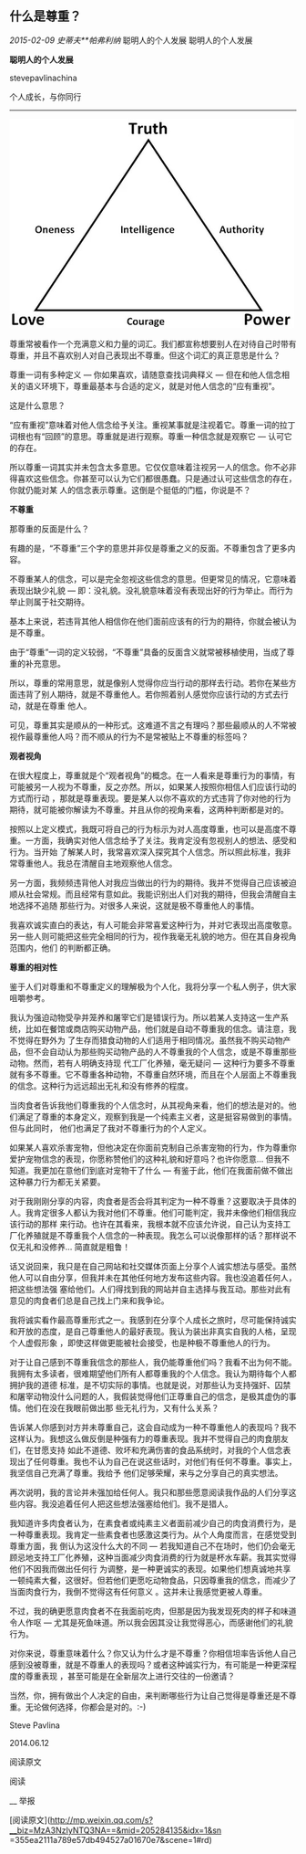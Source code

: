 ##  什么是尊重？

_2015-02-09_ _史蒂夫**帕弗利纳_ 聪明人的个人发展 聪明人的个人发展

**聪明人的个人发展**

stevepavlinachina

个人成长，与你同行

__ __

![](_resources/什么是尊重？image0.jpg)

  

尊重常被看作一个充满意义和力量的词汇。我们都宣称想要别人在对待自己时带有尊重，并且不喜欢别人对自己表现出不尊重。但这个词汇的真正意思是什么？

  

尊重一词有多种定义 — 你如果喜欢，请随意查找词典释义 — 但在和他人信念相关的语义环境下，尊重最基本与合适的定义，就是对他人信念的“应有重视”。

  

这是什么意思？

  

“应有重视”意味着对他人信念给予关注。重视某事就是注视着它。尊重一词的拉丁词根也有“回顾”的意思。尊重就是进行观察。尊重一种信念就是观察它 —
认可它的存在。

  

所以尊重一词其实并未包含太多意思。它仅仅意味着注视另一人的信念。你不必非得喜欢这些信念。你甚至可以认为它们都很愚蠢。只是通过认可这些信念的存在，你就仍能对某
人的信念表示尊重。这倒是个挺低的门槛，你说是不？

  

  

**不尊重**

  

那尊重的反面是什么？

  

有趣的是，“不尊重”三个字的意思并非仅是尊重之义的反面。不尊重包含了更多内容。

  

不尊重某人的信念，可以是完全忽视这些信念的意思。但更常见的情况，它意味着表现出缺少礼貌 —
即：没礼貌。没礼貌意味着没有表现出好的行为举止。而行为举止则属于社交期待。

  

基本上来说，若违背其他人相信你在他们面前应该有的行为的期待，你就会被认为是不尊重。

  

由于“尊重”一词的定义较弱，“不尊重”具备的反面含义就常被移植使用，当成了尊重的补充意思。

  

所以，尊重的常用意思，就是像别人觉得你应当行动的那样去行动。若你在某些方面违背了别人期待，就是不尊重他人。若你照着别人感觉你应该行动的方式去行动，就是在尊重
他人。

  

可见，尊重其实是顺从的一种形式。这难道不言之有理吗？那些最顺从的人不常被视作最尊重他人吗？而不顺从的行为不是常被贴上不尊重的标签吗？

  

  

**观者视角**

  

在很大程度上，尊重就是个“观者视角”的概念。在一人看来是尊重行为的事情，有可能被另一人视为不尊重，反之亦然。所以，如果某人按照你相信人们应该行动的方式而行动
，那就是尊重表现。要是某人以你不喜欢的方式违背了你对他的行为期待，就可能被你解读为不尊重。并且从你的视角来看，这两种判断都是对的。

  

按照以上定义模式，我既可将自己的行为标示为对人高度尊重，也可以是高度不尊重。一方面，我确实对他人信念给予了关注。我肯定没有忽视别人的想法、感受和行为。当开始
了解某人时，我常喜欢深入探究其个人信念。所以照此标准，我非常尊重他人。我总在清醒自主地观察他人信念。

  

另一方面，我频频违背他人对我应当做出的行为的期待。我并不觉得自己应该被迫顺从社会常规。而且经常有意如此。我能识别出人们对我的期待，但我会清醒自主地选择不追随
那些行为。对很多人来说，这就是极不尊重他人的事情。

  

我喜欢诚实直白的表达，有人可能会非常喜爱这种行为，并对它表现出高度敬意。另一些人则可能把这些完全相同的行为，视作我毫无礼貌的地方。但在其自身视角范围内，他们
的判断都正确。

  

  

**尊重的相对性**

  

鉴于人们对尊重和不尊重定义的理解极为个人化，我将分享一个私人例子，供大家咀嚼参考。

  

我认为强迫动物受孕并笼养和屠宰它们是错误行为。所以若某人支持这一生产系统，比如在餐馆或商店购买动物产品，他们就是自动不尊重我的信念。请注意，我不觉得在野外为
了生存而猎食动物的人们适用于相同情况。虽然我不购买动物产品，但不会自动认为那些购买动物产品的人不尊重我的个人信念，或是不尊重那些动物。然而，若有人明确支持现
代工厂化养殖，毫无疑问 —
这种行为要多不尊重就有多不尊重。它不尊重各种动物，不尊重自然环境，而且在个人层面上不尊重我的信念。这种行为远远超出无礼和没有修养的程度。

  

当肉食者告诉我他们尊重我的个人信念时，从其视角来看，他们的想法是对的。他们满足了尊重的本身定义，观察到我是一个纯素主义者，这是挺容易做到的事情。但与此同时，
他们也满足了我对不尊重行为的个人定义。

  

如果某人喜欢杀害宠物，但他决定在你面前克制自己杀害宠物的行为，作为尊重你爱护宠物信念的表现，你愿称赞他们的这种礼貌和好意吗？也许你愿意…
但我不知道。我更加在意他们到底对宠物干了什么 — 有鉴于此，他们在我面前做不做出这种暴力行为都无关紧要。

  

对于我刚刚分享的内容，肉食者是否会将其判定为一种不尊重？这要取决于具体的人。我肯定很多人都认为我对他们不尊重。他们可能判定，我并未像他们相信我应该行动的那样
来行动。也许在其看来，我根本就不应该允许说，自己认为支持工厂化养殖就是不尊重我个人信念的一种表现。我怎么可以说像那样的话？那样说不仅无礼和没修养…
简直就是粗鲁！

  

话又说回来，我只是在自己网站和社交媒体页面上分享个人诚实想法与感受。虽然他人可以自由分享，但我并未在其他任何地方发布这些内容。我也没追着任何人，把这些想法强
塞给他们。人们得找到我的网站并自主选择与我互动。那些对此有意见的肉食者们总是自己找上门来和我争论。

  

我将诚实看作最高尊重形式之一。我感到在分享个人成长之旅时，尽可能保持诚实和开放的态度，是自己尊重他人的最好表现。我认为装出非真实自我的人格，呈现个人虚假形象
，即使这样做更能被社会接受，也是种极不尊重他人的行为。

  

对于让自己感到不尊重我信念的那些人，我仍能尊重他们吗？我看不出为何不能。我拥有太多读者，很难期望他们所有人都尊重我的个人信念。我认为期待每个人都拥护我的道德
标准，是不切实际的事情。也就是说，对那些认为支持强奸、囚禁和屠宰动物没什么问题的人，我假装觉得他们正尊重自己的信念，是极其虚伪的事情。他们在没在我眼前做出那
些无礼行为，又有什么关系？

  

告诉某人你感到对方并未尊重自己，这会自动成为一种不尊重他人的表现吗？我不这样认为。我想这么做反倒是种强有力的尊重表现。我并不觉得自己的肉食朋友们，在甘愿支持
如此不道德、败坏和充满伤害的食品系统时，对我的个人信念表现出了任何尊重。我也不认为自己在说这些话时，对他们有任何不尊重。事实上，我坚信自己充满了尊重。我给予
他们足够荣耀，来与之分享自己的真实想法。

  

再次说明，我的言论并未强加给任何人。我只和那些愿意阅读我作品的人们分享这些内容。我没追着任何人把这些想法强塞给他们。我不是猎人。

  

我知道许多肉食者认为，在素食者或纯素主义者面前减少自己的肉食消费行为，是一种尊重表现。我肯定一些素食者也感激这类行为。从个人角度而言，在感觉受到尊重方面，我
倒认为这没什么大的不同 — 若我知道自己不在场时，他们仍会毫无顾忌地支持工厂化养殖，这种当面减少肉食消费的行为就是杯水车薪。我其实觉得他们不因我而做出任何行
为调整，是一种更诚实的表现。如果他们想真诚地共享一顿纯素大餐，这很好。但若他们更愿吃动物食品，只因尊重我的信念，而减少了当面肉食行为，我倒不觉得这有任何意义
。这并未让我感觉更被人尊重。

  

不过，我的确更愿意肉食者不在我面前吃肉，但那是因为我发现死肉的样子和味道令人作呕 — 尤其是死鱼味道。所以我会因其没让我觉得恶心，而感谢他们的礼貌行为。

  

对你来说，尊重意味着什么？你又认为什么才是不尊重？你相信坦率告诉他人自己感到没被尊重，就是不尊重人的表现吗？或者这种诚实行为，有可能是一种更深程度的尊重表现
，甚至可能是在全新层次上进行交往的一份邀请？

  

当然，你，拥有做出个人决定的自由，来判断哪些行为让自己觉得是尊重还是不尊重。无论做何选择，你都会是对的。:-)

  

  

Steve Pavlina

2014.06.12

  

  

阅读原文

阅读

__ 举报

[阅读原文](http://mp.weixin.qq.com/s?__biz=MzA3NzIyNTQ3NA==&mid=205284135&idx=1&sn
=355ea2111a789e57db494527a01670e7&scene=1#rd)

